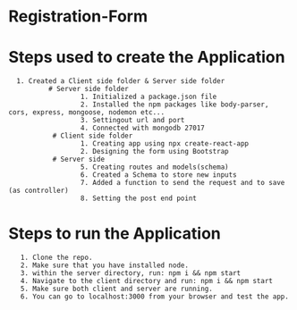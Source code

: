 # Registration-Form
# Steps used to create the Application
      1. Created a Client side folder & Server side folder
              # Server side folder
                      1. Initialized a package.json file
                      2. Installed the npm packages like body-parser, cors, express, mongoose, nodemon etc...
                      3. Settingout url and port
                      4. Connected with mongodb 27017
               # Client side folder
                      1. Creating app using npx create-react-app
                      2. Designing the form using Bootstrap
               # Server side
                      5. Creating routes and models(schema)
                      6. Created a Schema to store new inputs
                      7. Added a function to send the request and to save (as controller)
                      8. Setting the post end point
 # Steps to run the Application
       1. Clone the repo.
       2. Make sure that you have installed node.
       3. within the server directory, run: npm i && npm start
       4. Navigate to the client directory and run: npm i && npm start
       5. Make sure both client and server are running.
       6. You can go to localhost:3000 from your browser and test the app.
       

